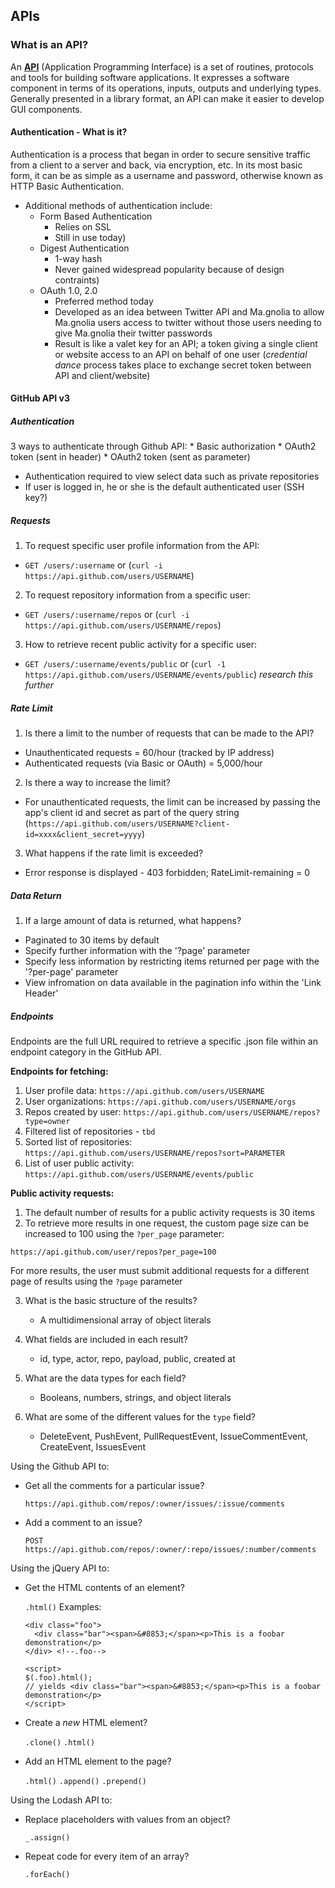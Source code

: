 ## APIs

### What is an API?
An **[API](http://en.wikipedia.org/wiki/Application_programming_interface)** (Application Programming Interface) is a set of routines, protocols and tools for building software applications. It expresses a software component in terms of its operations, inputs, outputs and underlying types. Generally presented in a library format, an API can make it easier to develop GUI components.

#### Authentication - What is it?
Authentication is a process that began in order to secure sensitive traffic from a client to a server and back, via encryption, etc. In its most basic form, it can be as simple as a username and password, otherwise known as HTTP Basic Authentication.
  * Additional methods of authentication include:
    * Form Based Authentication
      * Relies on SSL
      * Still in use today)
    * Digest Authentication
      * 1-way hash
      * Never gained widespread popularity because of design contraints)
    * OAuth 1.0, 2.0
      * Preferred method today
      * Developed as an idea between Twitter API and Ma.gnolia to allow Ma.gnolia users access to twitter without those users needing to give Ma.gnolia their twitter passwords
      * Result is like a valet key for an API; a token giving a single client or website access to an API on behalf of one user (_credential dance_ process takes place to exchange secret token between API and client/website)

#### GitHub API v3

##### Authentication
3 ways to authenticate through Github API:
    * Basic authorization
    * OAuth2 token (sent in header)
    * OAuth2 token (sent as parameter)

  * Authentication required to view select data such as private repositories
  * If user is logged in, he or she is the default authenticated user (SSH key?)

##### Requests
1) To request specific user profile information from the API:
  * `GET /users/:username` or (`curl -i https://api.github.com/users/USERNAME`)
2) To request repository information from a specific user:
  * `GET /users/:username/repos` or (`curl -i https://api.github.com/users/USERNAME/repos`)
3) How to retrieve recent public activity for a specific user:
  * `GET /users/:username/events/public` or (`curl -1 https://api.github.com/users/USERNAME/events/public`) _research this further_

##### Rate Limit
1) Is there a limit to the number of requests that can be made to the API?
  * Unauthenticated requests = 60/hour (tracked by IP address)
  * Authenticated requests (via Basic or OAuth) = 5,000/hour
2) Is there a way to increase the limit?
  * For unauthenticated requests, the limit can be increased by passing the app's client id and secret as part of the query string (`https://api.github.com/users/USERNAME?client-id=xxxx&client_secret=yyyy`)
3) What happens if the rate limit is exceeded?
  * Error response is displayed - 403 forbidden; RateLimit-remaining = 0

##### Data Return
1) If a large amount of data is returned, what happens?
  * Paginated to 30 items by default
  * Specify further information with the '?page' parameter
  * Specify less information by restricting items returned per page with the '?per-page' parameter
  * View infromation on data available in the pagination info within the 'Link Header'

##### Endpoints
Endpoints are the full URL required to retrieve a specific .json file within an endpoint category in the GitHub API.

**Endpoints for fetching:**
1) User profile data: `https://api.github.com/users/USERNAME`
2) User organizations: `https://api.github.com/users/USERNAME/orgs`
3) Repos created by user: `https://api.github.com/users/USERNAME/repos?type=owner`
4) Filtered list of repositories - `tbd`
5) Sorted list of repositories: `https://api.github.com/users/USERNAME/repos?sort=PARAMETER`
6) List of user public activity: `https://api.github.com/users/USERNAME/events/public`

**Public activity requests:**
1) The default number of results for a public activity requests is 30 items
2) To retrieve more results in one request, the custom page size can be increased to 100 using the `?per_page` parameter:

`https://api.github.com/user/repos?per_page=100`

For more results, the user must submit additional requests for a different page of results using the `?page` parameter

3) What is the basic structure of the results?

    * A multidimensional array of object literals

4) What fields are included in each result?

    * id, type, actor, repo, payload, public, created at

5) What are the data types for each field?

    * Booleans, numbers, strings, and object literals

6) What are some of the different values for the `type` field?

    * DeleteEvent, PushEvent, PullRequestEvent, IssueCommentEvent, CreateEvent, IssuesEvent

Using the Github API to:
  * Get all the comments for a particular issue?

    `https://api.github.com/repos/:owner/issues/:issue/comments`

  * Add a comment to an issue?

    `POST https://api.github.com/repos/:owner/:repo/issues/:number/comments`

Using the jQuery API to:
  * Get the HTML contents of an element?

    `.html()` Examples:
    ```
    <div class="foo">
      <div class="bar"><span>&#8853;</span><p>This is a foobar demonstration</p>
    </div> <!--.foo-->

    <script>
    $(.foo).html();
    // yields <div class="bar"><span>&#8853;</span><p>This is a foobar demonstration</p>
    </script>
    ```

  * Create a _new_ HTML element?

    `.clone()`
    `.html()`

  * Add an HTML element to the page?

    `.html()`
    `.append()`
    `.prepend()`

Using the Lodash API to:
  * Replace placeholders with values from an object?

    `_.assign()`

  * Repeat code for every item of an array?

    `.forEach()`
